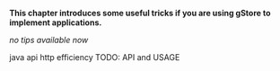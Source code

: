 **This chapter introduces some useful tricks if you are using gStore to implement applications.**

*no tips available now*

java api http efficiency
TODO: API and USAGE
